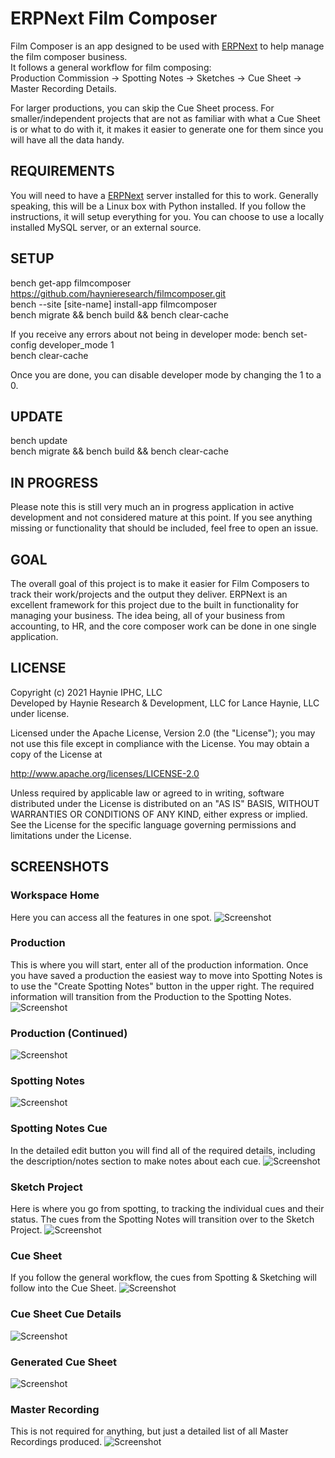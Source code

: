 # ERPNext Film Composer
Film Composer is an app designed to be used with [ERPNext](https://github.com/frappe/erpnext) to help manage the film composer business.  
It follows a general workflow for film composing:  
Production Commission -> Spotting Notes -> Sketches -> Cue Sheet -> Master Recording Details.  

For larger productions, you can skip the Cue Sheet process. For smaller/independent projects that are not as familiar with what a Cue Sheet is or what to do with it, it makes it easier to generate one for them since you will have all the data handy.

## REQUIREMENTS
You will need to have a [ERPNext](https://github.com/frappe/erpnext) server installed for this to work. Generally speaking, this will be a Linux box with Python installed. If you follow the instructions, it will setup everything for you. You can choose to use a locally installed MySQL server, or an external source.

## SETUP
bench get-app filmcomposer https://github.com/haynieresearch/filmcomposer.git  
bench --site [site-name] install-app filmcomposer  
bench migrate && bench build && bench clear-cache  

If you receive any errors about not being in developer mode:
bench set-config developer_mode 1  
bench clear-cache  

Once you are done, you can disable developer mode by changing the 1 to a 0.

## UPDATE
bench update  
bench migrate && bench build && bench clear-cache

## IN PROGRESS
Please note this is still very much an in progress application in active development and not considered mature at this point. If you see anything missing or functionality that should be included, feel free to open an issue.

## GOAL
The overall goal of this project is to make it easier for Film Composers to track their work/projects and the output they deliver. ERPNext is an excellent framework for this project due to the built in functionality for managing your business. The idea being, all of your business from accounting, to HR, and the core composer work can be done in one single application.

## LICENSE
Copyright (c) 2021 Haynie IPHC, LLC\
Developed by Haynie Research & Development, LLC for Lance Haynie, LLC under license.

Licensed under the Apache License, Version 2.0 (the "License");
you may not use this file except in compliance with the License.
You may obtain a copy of the License at

<http://www.apache.org/licenses/LICENSE-2.0>

Unless required by applicable law or agreed to in writing, software
distributed under the License is distributed on an "AS IS" BASIS,
WITHOUT WARRANTIES OR CONDITIONS OF ANY KIND, either express or implied.
See the License for the specific language governing permissions and
limitations under the License.

## SCREENSHOTS

### Workspace Home
Here you can access all the features in one spot.
![Screenshot](https://raw.githubusercontent.com/haynieresearch/filmcomposer/master/screenshots/screenshot01.png)  

### Production
This is where you will start, enter all of the production information. Once you have saved a production the easiest way to move into Spotting Notes is to use the "Create Spotting Notes" button in the upper right. The required information will transition from the Production to the Spotting Notes.
![Screenshot](https://raw.githubusercontent.com/haynieresearch/filmcomposer/master/screenshots/screenshot02.png)  


### Production (Continued)
![Screenshot](https://raw.githubusercontent.com/haynieresearch/filmcomposer/master/screenshots/screenshot03.png)  


### Spotting Notes  
![Screenshot](https://raw.githubusercontent.com/haynieresearch/filmcomposer/master/screenshots/screenshot04.png)  


### Spotting Notes Cue
In the detailed edit button you will find all of the required details, including the description/notes section to make notes about each cue.
![Screenshot](https://raw.githubusercontent.com/haynieresearch/filmcomposer/master/screenshots/screenshot05.png)  


### Sketch Project
Here is where you go from spotting, to tracking the individual cues and their status. The cues from the Spotting Notes will transition over to the Sketch Project.
![Screenshot](https://raw.githubusercontent.com/haynieresearch/filmcomposer/master/screenshots/screenshot06.png)  


### Cue Sheet
If you follow the general workflow, the cues from Spotting & Sketching will follow into the Cue Sheet.
![Screenshot](https://raw.githubusercontent.com/haynieresearch/filmcomposer/master/screenshots/screenshot07.png)  


### Cue Sheet Cue Details
![Screenshot](https://raw.githubusercontent.com/haynieresearch/filmcomposer/master/screenshots/screenshot08.png)  


### Generated Cue Sheet
![Screenshot](https://raw.githubusercontent.com/haynieresearch/filmcomposer/master/screenshots/screenshot09.png)  


### Master Recording
This is not required for anything, but just a detailed list of all Master Recordings produced.
![Screenshot](https://raw.githubusercontent.com/haynieresearch/filmcomposer/master/screenshots/screenshot10.png)
